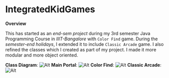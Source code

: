 # IntegratedKidGames

**Overview**

This has started as an *end-sem project* during my 3rd semester Java Programming Course in *IIIT-Bangalore* with `Color Find` game. During the *semester-end holidays*, I extended it to include `Classic Arcade` game. I also refined the classes which I created as part of my project. I made it more modular and more object oriented.

**Class Diagram**: ![Alt](https://ritvikgoparaju.github.io/IntegratedKidGamesJavaDoc/images-for-javadoc/classdiagram.jpg "Class Diagram")
**Main Portal**: ![Alt](https://ritvikgoparaju.github.io/IntegratedKidGamesJavaDoc/images-for-javadoc/main.jpg "Main")
**Color Find**: ![Alt](https://ritvikgoparaju.github.io/IntegratedKidGamesJavaDoc/images-for-javadoc/colorfind.jpg "Color Find")
**Classic Arcade**: ![Alt](https://ritvikgoparaju.github.io/IntegratedKidGamesJavaDoc/images-for-javadoc/classicarcade.jpg "Classic Arcade")

